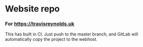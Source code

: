 # Website repo
### For https://travisreynolds.uk


This has built in CI. Just push to the master branch, and GitLab will automatically copy the project to the webhost.
